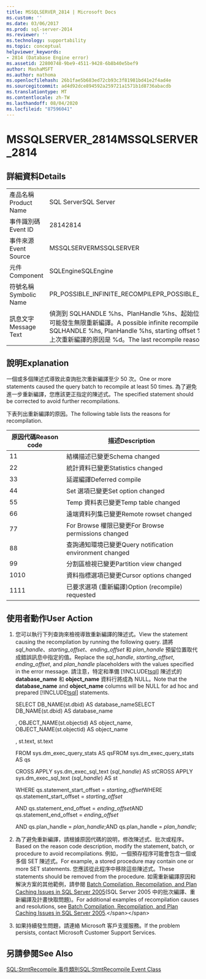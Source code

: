 ```yaml
---
title: MSSQLSERVER_2814 | Microsoft Docs
ms.custom: ''
ms.date: 03/06/2017
ms.prod: sql-server-2014
ms.reviewer: ''
ms.technology: supportability
ms.topic: conceptual
helpviewer_keywords:
- 2814 (Database Engine error)
ms.assetid: 22800748-9be9-4511-9428-6b8b40e5bef9
author: MashaMSFT
ms.author: mathoma
ms.openlocfilehash: 26b1fae5b683ed72cb93c3f81981bd41e2f4ad4e
ms.sourcegitcommit: ad4d92dce894592a259721a1571b1d8736abacdb
ms.translationtype: MT
ms.contentlocale: zh-TW
ms.lasthandoff: 08/04/2020
ms.locfileid: "87596041"
---
```

# <a name="mssqlserver_2814"></a><span data-ttu-id="08c2c-102">MSSQLSERVER_2814</span><span class="sxs-lookup"><span data-stu-id="08c2c-102">MSSQLSERVER_2814</span></span>
    
## <a name="details"></a><span data-ttu-id="08c2c-103">詳細資料</span><span class="sxs-lookup"><span data-stu-id="08c2c-103">Details</span></span>  
  
|||  
|-|-|  
|<span data-ttu-id="08c2c-104">產品名稱</span><span class="sxs-lookup"><span data-stu-id="08c2c-104">Product Name</span></span>|<span data-ttu-id="08c2c-105">SQL Server</span><span class="sxs-lookup"><span data-stu-id="08c2c-105">SQL Server</span></span>|  
|<span data-ttu-id="08c2c-106">事件識別碼</span><span class="sxs-lookup"><span data-stu-id="08c2c-106">Event ID</span></span>|<span data-ttu-id="08c2c-107">2814</span><span class="sxs-lookup"><span data-stu-id="08c2c-107">2814</span></span>|  
|<span data-ttu-id="08c2c-108">事件來源</span><span class="sxs-lookup"><span data-stu-id="08c2c-108">Event Source</span></span>|<span data-ttu-id="08c2c-109">MSSQLSERVER</span><span class="sxs-lookup"><span data-stu-id="08c2c-109">MSSQLSERVER</span></span>|  
|<span data-ttu-id="08c2c-110">元件</span><span class="sxs-lookup"><span data-stu-id="08c2c-110">Component</span></span>|<span data-ttu-id="08c2c-111">SQLEngine</span><span class="sxs-lookup"><span data-stu-id="08c2c-111">SQLEngine</span></span>|  
|<span data-ttu-id="08c2c-112">符號名稱</span><span class="sxs-lookup"><span data-stu-id="08c2c-112">Symbolic Name</span></span>|<span data-ttu-id="08c2c-113">PR_POSSIBLE_INFINITE_RECOMPILE</span><span class="sxs-lookup"><span data-stu-id="08c2c-113">PR_POSSIBLE_INFINITE_RECOMPILE</span></span>|  
|<span data-ttu-id="08c2c-114">訊息文字</span><span class="sxs-lookup"><span data-stu-id="08c2c-114">Message Text</span></span>|<span data-ttu-id="08c2c-115">偵測到 SQLHANDLE %hs、PlanHandle %hs、起始位移 %d、結尾位移 %d 可能發生無限重新編譯。</span><span class="sxs-lookup"><span data-stu-id="08c2c-115">A possible infinite recompile was detected for SQLHANDLE %hs, PlanHandle %hs, starting offset %d, ending offset %d.</span></span> <span data-ttu-id="08c2c-116">上次重新編譯的原因是 %d。</span><span class="sxs-lookup"><span data-stu-id="08c2c-116">The last recompile reason was %d.</span></span>|  
  
## <a name="explanation"></a><span data-ttu-id="08c2c-117">說明</span><span class="sxs-lookup"><span data-stu-id="08c2c-117">Explanation</span></span>  
 <span data-ttu-id="08c2c-118">一個或多個陳述式導致此查詢批次重新編譯至少 50 次。</span><span class="sxs-lookup"><span data-stu-id="08c2c-118">One or more statements caused the query batch to recompile at least 50 times.</span></span> <span data-ttu-id="08c2c-119">為了避免進一步重新編譯，您應該更正指定的陳述式。</span><span class="sxs-lookup"><span data-stu-id="08c2c-119">The specified statement should be corrected to avoid further recompilations.</span></span>  
  
 <span data-ttu-id="08c2c-120">下表列出重新編譯的原因。</span><span class="sxs-lookup"><span data-stu-id="08c2c-120">The following table lists the reasons for recompilation.</span></span>  
  
|<span data-ttu-id="08c2c-121">原因代碼</span><span class="sxs-lookup"><span data-stu-id="08c2c-121">Reason code</span></span>|<span data-ttu-id="08c2c-122">描述</span><span class="sxs-lookup"><span data-stu-id="08c2c-122">Description</span></span>|  
|-----------------|-----------------|  
|<span data-ttu-id="08c2c-123">1</span><span class="sxs-lookup"><span data-stu-id="08c2c-123">1</span></span>|<span data-ttu-id="08c2c-124">結構描述已變更</span><span class="sxs-lookup"><span data-stu-id="08c2c-124">Schema changed</span></span>|  
|<span data-ttu-id="08c2c-125">2</span><span class="sxs-lookup"><span data-stu-id="08c2c-125">2</span></span>|<span data-ttu-id="08c2c-126">統計資料已變更</span><span class="sxs-lookup"><span data-stu-id="08c2c-126">Statistics changed</span></span>|  
|<span data-ttu-id="08c2c-127">3</span><span class="sxs-lookup"><span data-stu-id="08c2c-127">3</span></span>|<span data-ttu-id="08c2c-128">延遲編譯</span><span class="sxs-lookup"><span data-stu-id="08c2c-128">Deferred compile</span></span>|  
|<span data-ttu-id="08c2c-129">4</span><span class="sxs-lookup"><span data-stu-id="08c2c-129">4</span></span>|<span data-ttu-id="08c2c-130">Set 選項已變更</span><span class="sxs-lookup"><span data-stu-id="08c2c-130">Set option changed</span></span>|  
|<span data-ttu-id="08c2c-131">5</span><span class="sxs-lookup"><span data-stu-id="08c2c-131">5</span></span>|<span data-ttu-id="08c2c-132">Temp 資料表已變更</span><span class="sxs-lookup"><span data-stu-id="08c2c-132">Temp table changed</span></span>|  
|<span data-ttu-id="08c2c-133">6</span><span class="sxs-lookup"><span data-stu-id="08c2c-133">6</span></span>|<span data-ttu-id="08c2c-134">遠端資料列集已變更</span><span class="sxs-lookup"><span data-stu-id="08c2c-134">Remote rowset changed</span></span>|  
|<span data-ttu-id="08c2c-135">7</span><span class="sxs-lookup"><span data-stu-id="08c2c-135">7</span></span>|<span data-ttu-id="08c2c-136">For Browse 權限已變更</span><span class="sxs-lookup"><span data-stu-id="08c2c-136">For Browse permissions changed</span></span>|  
|<span data-ttu-id="08c2c-137">8</span><span class="sxs-lookup"><span data-stu-id="08c2c-137">8</span></span>|<span data-ttu-id="08c2c-138">查詢通知環境已變更</span><span class="sxs-lookup"><span data-stu-id="08c2c-138">Query notification environment changed</span></span>|  
|<span data-ttu-id="08c2c-139">9</span><span class="sxs-lookup"><span data-stu-id="08c2c-139">9</span></span>|<span data-ttu-id="08c2c-140">分割區檢視已變更</span><span class="sxs-lookup"><span data-stu-id="08c2c-140">Partition view changed</span></span>|  
|<span data-ttu-id="08c2c-141">10</span><span class="sxs-lookup"><span data-stu-id="08c2c-141">10</span></span>|<span data-ttu-id="08c2c-142">資料指標選項已變更</span><span class="sxs-lookup"><span data-stu-id="08c2c-142">Cursor options changed</span></span>|  
|<span data-ttu-id="08c2c-143">11</span><span class="sxs-lookup"><span data-stu-id="08c2c-143">11</span></span>|<span data-ttu-id="08c2c-144">已要求選項 (重新編譯)</span><span class="sxs-lookup"><span data-stu-id="08c2c-144">Option (recompile) requested</span></span>|  
  
## <a name="user-action"></a><span data-ttu-id="08c2c-145">使用者動作</span><span class="sxs-lookup"><span data-stu-id="08c2c-145">User Action</span></span>  
  
1.  <span data-ttu-id="08c2c-146">您可以執行下列查詢來檢視導致重新編譯的陳述式。</span><span class="sxs-lookup"><span data-stu-id="08c2c-146">View the statement causing the recompilation by running the following query.</span></span> <span data-ttu-id="08c2c-147">請將 *sql_handle*、*starting_offset*、*ending_offset* 和 *plan_handle* 預留位置取代成錯誤訊息中指定的值。</span><span class="sxs-lookup"><span data-stu-id="08c2c-147">Replace the *sql_handle*, *starting_offset*, *ending_offset*, and *plan_handle* placeholders with the values specified in the error message.</span></span> <span data-ttu-id="08c2c-148">請注意，特定和準備 [!INCLUDE[tsql](../../includes/tsql-md.md)] 陳述式的 **database_name** 和 **object_name** 資料行將成為 NULL。</span><span class="sxs-lookup"><span data-stu-id="08c2c-148">Note that the **database_name** and **object_name** columns will be NULL for ad hoc and prepared [!INCLUDE[tsql](../../includes/tsql-md.md)] statements.</span></span>  
  
     <span data-ttu-id="08c2c-149">SELECT DB_NAME(st.dbid) AS database_name</span><span class="sxs-lookup"><span data-stu-id="08c2c-149">SELECT DB_NAME(st.dbid) AS database_name</span></span>  
  
     <span data-ttu-id="08c2c-150">, OBJECT_NAME(st.objectid) AS object_name</span><span class="sxs-lookup"><span data-stu-id="08c2c-150">, OBJECT_NAME(st.objectid) AS object_name</span></span>  
  
     <span data-ttu-id="08c2c-151">, st.text</span><span class="sxs-lookup"><span data-stu-id="08c2c-151">, st.text</span></span>  
  
     <span data-ttu-id="08c2c-152">FROM sys.dm_exec_query_stats AS qs</span><span class="sxs-lookup"><span data-stu-id="08c2c-152">FROM sys.dm_exec_query_stats AS qs</span></span>  
  
     <span data-ttu-id="08c2c-153">CROSS APPLY sys.dm_exec_sql_text (*sql_handle*) AS st</span><span class="sxs-lookup"><span data-stu-id="08c2c-153">CROSS APPLY sys.dm_exec_sql_text (*sql_handle*) AS st</span></span>  
  
     <span data-ttu-id="08c2c-154">WHERE qs.statement_start_offset = *starting_offset*</span><span class="sxs-lookup"><span data-stu-id="08c2c-154">WHERE qs.statement_start_offset = *starting_offset*</span></span>  
  
     <span data-ttu-id="08c2c-155">AND qs.statement_end_offset = *ending_offset*</span><span class="sxs-lookup"><span data-stu-id="08c2c-155">AND qs.statement_end_offset = *ending_offset*</span></span>  
  
     <span data-ttu-id="08c2c-156">AND qs.plan_handle = *plan_handle*;</span><span class="sxs-lookup"><span data-stu-id="08c2c-156">AND qs.plan_handle = *plan_handle*;</span></span>  
  
2.  <span data-ttu-id="08c2c-157">為了避免重新編譯，請根據原因代碼的說明，修改陳述式、批次或程序。</span><span class="sxs-lookup"><span data-stu-id="08c2c-157">Based on the reason code description, modify the statement, batch, or procedure to avoid recompilations.</span></span> <span data-ttu-id="08c2c-158">例如，一個預存程序可能會包含一個或多個 SET 陳述式。</span><span class="sxs-lookup"><span data-stu-id="08c2c-158">For example, a stored procedure may contain one or more SET statements.</span></span> <span data-ttu-id="08c2c-159">您應該從此程序中移除這些陳述式。</span><span class="sxs-lookup"><span data-stu-id="08c2c-159">These statements should be removed from the procedure.</span></span> <span data-ttu-id="08c2c-160">如需重新編譯原因和解決方案的其他範例，請參閱 [Batch Compilation, Recompilation, and Plan Caching Issues in SQL Server 2005](https://docs.microsoft.com/previous-versions/sql/sql-server-2005/administrator/cc966425(v=technet.10))(SQL Server 2005 中的批次編譯、重新編譯及計畫快取問題)。</span><span class="sxs-lookup"><span data-stu-id="08c2c-160">For additional examples of recompilation causes and resolutions, see [Batch Compilation, Recompilation, and Plan Caching Issues in SQL Server 2005](https://docs.microsoft.com/previous-versions/sql/sql-server-2005/administrator/cc966425(v=technet.10)).</span></span>  
  
3.  <span data-ttu-id="08c2c-161">如果持續發生問題，請連絡 Microsoft 客戶支援服務。</span><span class="sxs-lookup"><span data-stu-id="08c2c-161">If the problem persists, contact Microsoft Customer Support Services.</span></span>  
  
## <a name="see-also"></a><span data-ttu-id="08c2c-162">另請參閱</span><span class="sxs-lookup"><span data-stu-id="08c2c-162">See Also</span></span>  
 [<span data-ttu-id="08c2c-163">SQL:StmtRecompile 事件類別</span><span class="sxs-lookup"><span data-stu-id="08c2c-163">SQL:StmtRecompile Event Class</span></span>](../event-classes/sql-stmtrecompile-event-class.md)  
  
  
